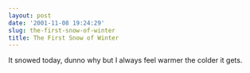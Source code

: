 ```yaml
---
layout: post
date: '2001-11-08 19:24:29'
slug: the-first-snow-of-winter
title: The First Snow of Winter
---
```


It snowed today, dunno why but I always feel warmer the colder it gets.